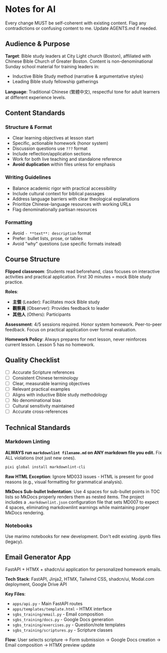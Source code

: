 # Notes for AI

Every change MUST be self-coherent with existing content. Flag any contradictions or
confusing content to me. Update AGENTS.md if needed.

## Audience & Purpose

**Target**: Bible study leaders at City Light church (Boston), affiliated with Chinese
Bible Church of Greater Boston. Content is non-denominational Sunday school material
for training leaders in:

- Inductive Bible Study method (narrative & argumentative styles)
- Leading Bible study fellowship gatherings

**Language**: Traditional Chinese (繁體中文), respectful tone for adult learners at
different experience levels.

## Content Standards

### Structure & Format

- Clear learning objectives at lesson start
- Specific, actionable homework (honor system)
- Discussion questions use `???` format
- Include reflection/application sections
- Work for both live teaching and standalone reference
- **Avoid duplication** within files unless for emphasis

### Writing Guidelines

- Balance academic rigor with practical accessibility
- Include cultural context for biblical passages
- Address language barriers with clear theological explanations
- Prioritize Chinese-language resources with working URLs
- Flag denominationally partisan resources

### Formatting

- Avoid `- **text**: description` format
- Prefer: bullet lists, prose, or tables
- Avoid "why" questions (use specific formats instead)

## Course Structure

**Flipped classroom**: Students read beforehand, class focuses on interactive
activities and practical application. First 30 minutes = mock Bible study practice.

**Roles**:

- **主領** (Leader): Facilitates mock Bible study
- **觀察員** (Observer): Provides feedback to leader
- **其他人** (Others): Participants

**Assessment**: 4/5 sessions required. Honor system homework. Peer-to-peer feedback.
Focus on practical application over formal evaluation.

**Homework Policy**: Always prepares for next lesson, never reinforces current
lesson. Lesson 5 has no homework.

## Quality Checklist

- [ ] Accurate Scripture references
- [ ] Consistent Chinese terminology
- [ ] Clear, measurable learning objectives
- [ ] Relevant practical examples
- [ ] Aligns with inductive Bible study methodology
- [ ] No denominational bias
- [ ] Cultural sensitivity maintained
- [ ] Accurate cross-references

## Technical Standards

### Markdown Linting

**ALWAYS run `markdownlint filename.md` on ANY markdown file you edit.** Fix ALL
violations (not just new ones).

```bash
pixi global install markdownlint-cli
```

**Raw HTML Exception**: Ignore MD033 issues - HTML is present for good reasons
(e.g., visual formatting for grammatical analysis).

**MkDocs Sub-bullet Indentation**: Use 4 spaces for sub-bullet points in TOC lists
so MkDocs properly renders them as nested items. The project includes a
`.markdownlint.json` configuration file that sets MD007 to expect 4 spaces,
eliminating markdownlint warnings while maintaining proper MkDocs rendering.

### Notebooks

Use marimo notebooks for new development. Don't edit existing .ipynb files (legacy).

## Email Generator App

FastAPI + HTMX + shadcn/ui application for personalized homework emails.

**Tech Stack**: FastAPI, Jinja2, HTMX, Tailwind CSS, shadcn/ui, Modal.com deployment,
Google Drive API

**Key Files**:

- `apps/api.py` - Main FastAPI routes
- `apps/templates/template.html` - HTMX interface
- `sgbs_training/email.py` - Email composition
- `sgbs_training/docs.py` - Google Docs generation
- `sgbs_training/exercises.py` - Question/note templates
- `sgbs_training/scriptures.py` - Scripture classes

**Flow**: User selects scripture → Form submission → Google Docs creation → Email
composition → HTMX preview update
